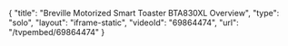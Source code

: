 {
    "title": "Breville Motorized Smart Toaster BTA830XL Overview",
    "type": "solo",
    "layout": "iframe-static",
    "videoId": "69864474",
    "url": "\/tvpembed\/69864474"
}